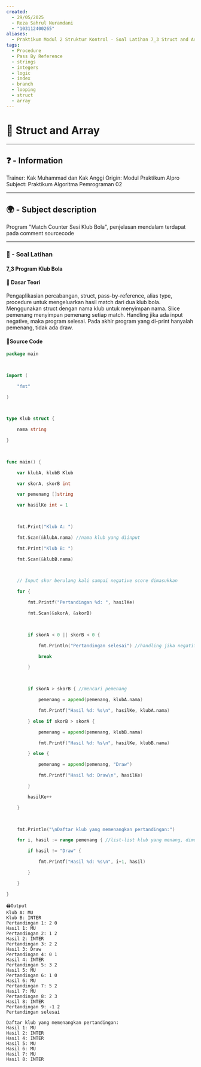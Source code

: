 ```yaml
---
created:
  - 29/05/2025
  - Reza Sahrul Nuramdani
  - "103112400265"
aliases:
  - Praktikum Modul 2 Struktur Kontrol - Soal Latihan 7_3 Struct and Array
tags:
  - Procedure
  - Pass By Reference
  - strings
  - integers
  - logic
  - index
  - branch
  - looping
  - struct
  - array
---
```

# 📃 Struct and Array
---
## ❓ - Information
Trainer: Kak Muhammad dan Kak Anggi
Origin: Modul Praktikum Alpro
Subject: Praktikum Algoritma Pemrograman 02  

---
## 🌍 - Subject description
Program "Match Counter Sesi Klub Bola", penjelasan mendalam terdapat pada comment sourcecode

--- 
### 🎯 - Soal Latihan
#### 7_3 Program Klub Bola

#### 📝 Dasar Teori
Pengaplikasian percabangan, struct, pass-by-reference, alias type, procedure untuk mengeluarkan hasil match dari dua klub bola. Menggunakan struct dengan nama klub untuk menyimpan nama. Slice pemenang menyimpan pemenang setiap match. Handling jika ada input negative, maka program selesai. Pada akhir program yang di-print hanyalah pemenang, tidak ada draw.

#### 📝Source Code
```go
package main

  

import (

    "fmt"

)

  

type Klub struct {

    nama string

}

  

func main() {

    var klubA, klubB Klub

    var skorA, skorB int

    var pemenang []string

    var hasilKe int = 1

  

    fmt.Print("Klub A: ")

    fmt.Scan(&klubA.nama) //nama klub yang diinput

    fmt.Print("Klub B: ")

    fmt.Scan(&klubB.nama)

  

    // Input skor berulang kali sampai negative score dimasukkan

    for {

        fmt.Printf("Pertandingan %d: ", hasilKe)

        fmt.Scan(&skorA, &skorB)

  

        if skorA < 0 || skorB < 0 {

            fmt.Println("Pertandingan selesai") //handling jika negatif

            break

        }

  

        if skorA > skorB { //mencari pemenang

            pemenang = append(pemenang, klubA.nama)

            fmt.Printf("Hasil %d: %s\n", hasilKe, klubA.nama)

        } else if skorB > skorA {

            pemenang = append(pemenang, klubB.nama)

            fmt.Printf("Hasil %d: %s\n", hasilKe, klubB.nama)

        } else {

            pemenang = append(pemenang, "Draw")

            fmt.Printf("Hasil %d: Draw\n", hasilKe)

        }

        hasilKe++

    }

  

    fmt.Println("\nDaftar klub yang memenangkan pertandingan:")

    for i, hasil := range pemenang { //list-list klub yang menang, dimunculkan diakhir program, walaupun sudah dimunculkan setiap input nomor score.

        if hasil != "Draw" {

            fmt.Printf("Hasil %d: %s\n", i+1, hasil)

        }

    }

}
```

	🖨️Output 
	Klub A: MU
	Klub B: INTER
	Pertandingan 1: 2 0 
	Hasil 1: MU
	Pertandingan 2: 1 2 
	Hasil 2: INTER
	Pertandingan 3: 2 2 
	Hasil 3: Draw
	Pertandingan 4: 0 1
	Hasil 4: INTER
	Pertandingan 5: 3 2 
	Hasil 5: MU
	Pertandingan 6: 1 0 
	Hasil 6: MU
	Pertandingan 7: 5 2
	Hasil 7: MU
	Pertandingan 8: 2 3 
	Hasil 8: INTER
	Pertandingan 9: -1 2 
	Pertandingan selesai
	
	Daftar klub yang memenangkan pertandingan:
	Hasil 1: MU
	Hasil 2: INTER
	Hasil 4: INTER
	Hasil 5: MU
	Hasil 6: MU
	Hasil 7: MU
	Hasil 8: INTER